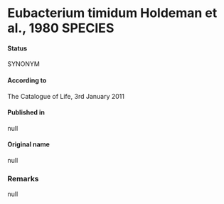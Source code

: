 # Eubacterium timidum Holdeman et al., 1980 SPECIES

#### Status
SYNONYM

#### According to
The Catalogue of Life, 3rd January 2011

#### Published in
null

#### Original name
null

### Remarks
null